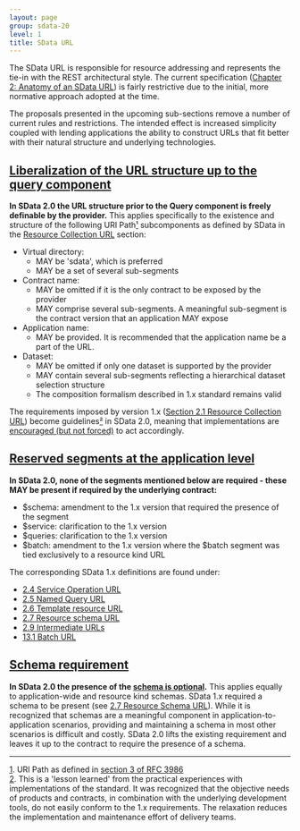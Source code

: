 ```yaml
---
layout: page
group: sdata-20
level: 1
title: SData URL
---
```


The SData URL is responsible for resource addressing and represents the tie-in with the REST 
architectural style. The current specification ([Chapter 2: Anatomy of an SData URL](../../core/0200/ "2 Anatomy of an SData URL")) is fairly restrictive 
due to the initial, more normative approach adopted at the time.

The proposals presented in the upcoming sub-sections remove a number of current rules and 
restrictions. The intended effect is increased simplicity coupled with lending applications the ability to 
construct URLs that fit better with their natural structure and underlying technologies. 

## <a name="liberisation-url-structure" href="#liberisation-url-structure">Liberalization of the URL structure up to the query component</a>

**In SData 2.0 the URL structure prior to the Query component is freely definable by the 
provider.** This applies specifically to the existence and structure of the following URI Path[&sup1;](#1) subcomponents as defined by SData in the [Resource Collection URL](../../core/0201/ "2.1 Resource Collection URL") section:

*  Virtual directory:
    *  MAY be 'sdata', which is preferred 
    *  MAY be a set of several sub-segments 
*  Contract name:
    *  MAY be omitted if it is the only contract to be exposed by the provider
    *  MAY comprise several sub-segments. A meaningful sub-segment is the contract version that an 
application MAY expose
*  Application name:
    *  MAY be provided. It is recommended that the application name be a part of the URL.
*  Dataset:
    *  MAY be omitted if only one dataset is supported by the provider
    *  MAY contain several sub-segments reflecting a hierarchical dataset selection structure
    *  The composition formalism described in 1.x standard remains valid

The requirements imposed by version 1.x ([Section 2.1 Resource Collection URL](../../core/0201/ "2.1 Resource Collection URL")) become guidelines[&sup2;](#2) in SData 2.0, meaning that implementations are <u>encouraged (but not forced)</u> to act accordingly.

## <a name="reserved-segments-app-level" href="#reserved-segments-app-level">Reserved segments at the application level</a>

**In SData 2.0, none of the segments mentioned below are required - these MAY be present if
required by the underlying contract:**

*  $schema: amendment to the 1.x version that required the presence of the segment
*  $service: clarification to the 1.x version
*  $queries: clarification to the 1.x version
*  $batch: amendment to the 1.x version where the $batch segment was tied exclusively to a 
resource kind URL

The corresponding SData 1.x definitions are found under:

*  [2.4 Service Operation URL](../../core/0204/)
*  [2.5 Named Query URL](../../core/0205/)
*  [2.6 Template resource URL](../../core/0206/)
*  [2.7 Resource schema URL](../../core/0207/)
*  [2.9 Intermediate URLs](../../core/0209/)
*  [13.1 Batch URL](../../core/1301/)

## <a name="schema-requirement" href="#schema-requirement">Schema requirement</a>

**In SData 2.0 the presence of the <u>schema is optional</u>.** This applies equally to application-wide and 
resource kind schemas.
SData 1.x required a schema to be present (see [2.7 Resource Schema URL](../../core/0207/ "2.7 Resource Schema URL")). While it is recognized that 
schemas are a meaningful component in application-to-application scenarios, providing and maintaining 
a schema in most other scenarios is difficult and costly. SData 2.0 lifts the existing requirement and 
leaves it up to the contract to require the presence of a schema.

***
<a name="1" href="#1">1</a>. URI Path as defined in [section 3 of RFC 3986](http://tools.ietf.org/html/rfc3986#section-3 "Uniform Resource Identifier (URI): Syntax Components")   
<a name="2" href="#2">2</a>. This is a 'lesson learned' from the practical experiences with implementations of the standard. It was recognized 
that the objective needs of products and contracts, in combination with the underlying development tools, do not 
easily conform to the 1.x requirements. The relaxation reduces the implementation and maintenance effort of 
delivery teams.